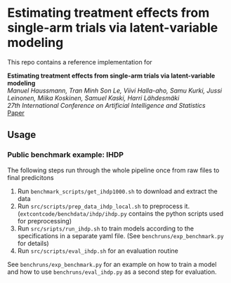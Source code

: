 # Estimating treatment effects from single-arm trials via latent-variable modeling

This repo contains a reference implementation for 

**Estimating treatment effects from single-arm trials via latent-variable modeling**  
_Manuel Haussmann, Tran Minh Son Le, Viivi Halla-aho, Samu Kurki, Jussi Leinonen, Miika Koskinen, Samuel Kaski, Harri Lähdesmäki_  
_27th International Conference on Artificial Intelligence and Statistics_  
[Paper](https://proceedings.mlr.press/v238/haussmann24a.html)


## Usage

### Public benchmark example: IHDP

The following steps run through the whole pipeline once from raw files to final predicitons

1. Run `benchmark_scripts/get_ihdp1000.sh` to download and extract the data
2. Run `src/scripts/prep_data_ihdp_local.sh` to preprocess it.
   (`extcontcode/benchdata/ihdp/ihdp.py` contains the python scripts used for preprocessing)
3. Run `src/sripts/run_ihdp.sh` to train models according to the specifications in a
   separate yaml file. (See `benchruns/exp_benchmark.py` for details)
4. Run `src/scripts/eval_ihdp.sh` for an evaluation routine

See `benchruns/exp_benchmark.py` for an example on how to train a model and how to use
`benchruns/eval_ihdp.py` as a second step for evaluation.

